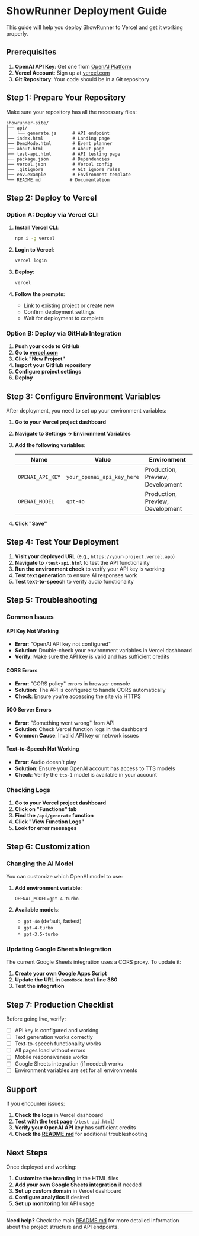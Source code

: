 # ShowRunner Deployment Guide

This guide will help you deploy ShowRunner to Vercel and get it working properly.

## Prerequisites

1. **OpenAI API Key**: Get one from [OpenAI Platform](https://platform.openai.com/api-keys)
2. **Vercel Account**: Sign up at [vercel.com](https://vercel.com)
3. **Git Repository**: Your code should be in a Git repository

## Step 1: Prepare Your Repository

Make sure your repository has all the necessary files:

```
showrunner-site/
├── api/
│   └── generate.js      # API endpoint
├── index.html           # Landing page
├── DemoMode.html        # Event planner
├── about.html           # About page
├── test-api.html        # API testing page
├── package.json         # Dependencies
├── vercel.json          # Vercel config
├── .gitignore           # Git ignore rules
├── env.example          # Environment template
└── README.md           # Documentation
```

## Step 2: Deploy to Vercel

### Option A: Deploy via Vercel CLI

1. **Install Vercel CLI**:
   ```bash
   npm i -g vercel
   ```

2. **Login to Vercel**:
   ```bash
   vercel login
   ```

3. **Deploy**:
   ```bash
   vercel
   ```

4. **Follow the prompts**:
   - Link to existing project or create new
   - Confirm deployment settings
   - Wait for deployment to complete

### Option B: Deploy via GitHub Integration

1. **Push your code to GitHub**
2. **Go to [vercel.com](https://vercel.com)**
3. **Click "New Project"**
4. **Import your GitHub repository**
5. **Configure project settings**
6. **Deploy**

## Step 3: Configure Environment Variables

After deployment, you need to set up your environment variables:

1. **Go to your Vercel project dashboard**
2. **Navigate to Settings → Environment Variables**
3. **Add the following variables**:

   | Name | Value | Environment |
   |------|-------|-------------|
   | `OPENAI_API_KEY` | `your_openai_api_key_here` | Production, Preview, Development |
   | `OPENAI_MODEL` | `gpt-4o` | Production, Preview, Development |

4. **Click "Save"**

## Step 4: Test Your Deployment

1. **Visit your deployed URL** (e.g., `https://your-project.vercel.app`)
2. **Navigate to `/test-api.html`** to test the API functionality
3. **Run the environment check** to verify your API key is working
4. **Test text generation** to ensure AI responses work
5. **Test text-to-speech** to verify audio functionality

## Step 5: Troubleshooting

### Common Issues

#### API Key Not Working
- **Error**: "OpenAI API key not configured"
- **Solution**: Double-check your environment variables in Vercel dashboard
- **Verify**: Make sure the API key is valid and has sufficient credits

#### CORS Errors
- **Error**: "CORS policy" errors in browser console
- **Solution**: The API is configured to handle CORS automatically
- **Check**: Ensure you're accessing the site via HTTPS

#### 500 Server Errors
- **Error**: "Something went wrong" from API
- **Solution**: Check Vercel function logs in the dashboard
- **Common Cause**: Invalid API key or network issues

#### Text-to-Speech Not Working
- **Error**: Audio doesn't play
- **Solution**: Ensure your OpenAI account has access to TTS models
- **Check**: Verify the `tts-1` model is available in your account

### Checking Logs

1. **Go to your Vercel project dashboard**
2. **Click on "Functions" tab**
3. **Find the `/api/generate` function**
4. **Click "View Function Logs"**
5. **Look for error messages**

## Step 6: Customization

### Changing the AI Model

You can customize which OpenAI model to use:

1. **Add environment variable**:
   ```
   OPENAI_MODEL=gpt-4-turbo
   ```

2. **Available models**:
   - `gpt-4o` (default, fastest)
   - `gpt-4-turbo`
   - `gpt-3.5-turbo`

### Updating Google Sheets Integration

The current Google Sheets integration uses a CORS proxy. To update it:

1. **Create your own Google Apps Script**
2. **Update the URL in `DemoMode.html` line 380**
3. **Test the integration**

## Step 7: Production Checklist

Before going live, verify:

- [ ] API key is configured and working
- [ ] Text generation works correctly
- [ ] Text-to-speech functionality works
- [ ] All pages load without errors
- [ ] Mobile responsiveness works
- [ ] Google Sheets integration (if needed) works
- [ ] Environment variables are set for all environments

## Support

If you encounter issues:

1. **Check the logs** in Vercel dashboard
2. **Test with the test page** (`/test-api.html`)
3. **Verify your OpenAI API key** has sufficient credits
4. **Check the [README.md](README.md)** for additional troubleshooting

## Next Steps

Once deployed and working:

1. **Customize the branding** in the HTML files
2. **Add your own Google Sheets integration** if needed
3. **Set up custom domain** in Vercel dashboard
4. **Configure analytics** if desired
5. **Set up monitoring** for API usage

---

**Need help?** Check the main [README.md](README.md) for more detailed information about the project structure and API endpoints. 